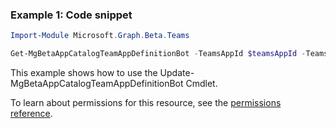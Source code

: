 ### Example 1: Code snippet

```powershell
Import-Module Microsoft.Graph.Beta.Teams

Get-MgBetaAppCatalogTeamAppDefinitionBot -TeamsAppId $teamsAppId -TeamsAppDefinitionId $teamsAppDefinitionId
```
This example shows how to use the Update-MgBetaAppCatalogTeamAppDefinitionBot Cmdlet.

To learn about permissions for this resource, see the [permissions reference](/graph/permissions-reference).

